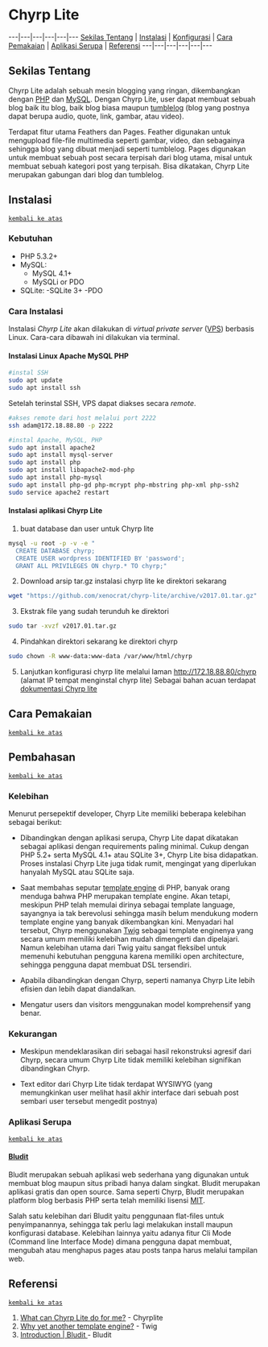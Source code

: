 # Chyrp Lite
---|---|---|---|---|---
[Sekilas Tentang](#sekilas-tentang) | [Instalasi](#instalasi) | [Konfigurasi](#konfigurasi) | [Cara Pemakaian](#cara-pemakaian) | [Aplikasi Serupa](#aplikasi-serupa) | [Referensi](#referensi)
---|---|---|---|---|---

## Sekilas Tentang

Chyrp Lite adalah sebuah mesin blogging yang ringan, dikembangkan dengan [PHP](http://php.net/manual/en/intro-whatis.php) dan [MySQL](https://en.wikipedia.org/wiki/MySQL_AB). Dengan Chyrp Lite, user dapat membuat sebuah blog baik itu blog, baik blog biasa maupun [tumblelog](http://whatis.techtarget.com/definition/tumblelog) (blog yang postnya dapat berupa audio, quote, link, gambar, atau video).

Terdapat fitur utama Feathers dan Pages. Feather digunakan untuk mengupload file-file multimedia seperti gambar, video, dan sebagainya sehingga blog yang dibuat menjadi seperti tumblelog. Pages digunakan untuk membuat sebuah post secara terpisah dari blog utama, misal untuk membuat sebuah kategori post yang terpisah. Bisa dikatakan, Chyrp Lite merupakan gabungan dari blog dan tumblelog.

## Instalasi
[`kembali ke atas`](#chyrp-lite)
### Kebutuhan
  - PHP 5.3.2+
  - MySQL:
    - MySQL 4.1+
    - MySQLi or PDO
  - SQLite:
    -SQLite 3+
    -PDO
### Cara Instalasi
Instalasi *Chyrp Lite* akan dilakukan di *virtual private server* ([VPS](https://en.wikipedia.org/wiki/Virtual_private_server)) berbasis Linux. Cara-cara dibawah ini dilakukan via terminal.
#### Instalasi Linux Apache MySQL PHP
```bash
#instal SSH
sudo apt update
sudo apt install ssh
```
Setelah terinstal SSH, VPS dapat diakses secara *remote*.
```bash
#akses remote dari host melalui port 2222
ssh adam@172.18.88.80 -p 2222

#instal Apache, MySQL, PHP
sudo apt install apache2
sudo apt install mysql-server
sudo apt install php
sudo apt install libapache2-mod-php
sudo apt install php-mysql
sudo apt install php-gd php-mcrypt php-mbstring php-xml php-ssh2
sudo service apache2 restart
```
#### Instalasi aplikasi Chyrp Lite
1. buat database dan user untuk Chyrp lite
```bash
mysql -u root -p -v -e "
  CREATE DATABASE chyrp;
  CREATE USER wordpress IDENTIFIED BY 'password';
  GRANT ALL PRIVILEGES ON chyrp.* TO chyrp;"
 ```
2. Download arsip tar.gz instalasi chyrp lite ke direktori sekarang
```bash
wget "https://github.com/xenocrat/chyrp-lite/archive/v2017.01.tar.gz"
```
3. Ekstrak file yang sudah terunduh ke direktori
```bash
sudo tar -xvzf v2017.01.tar.gz
```
4. Pindahkan direktori sekarang ke direktori chyrp
```bash
sudo chown -R www-data:www-data /var/www/html/chyrp
```
5. Lanjutkan konfigurasi chyrp lite melalui laman <http://172.18.88.80/chyrp> (alamat IP tempat menginstal chyrp lite)
Sebagai bahan acuan terdapat [dokumentasi Chyrp lite](https://github.com/xenocrat/chyrp-lite/wiki)

## Cara Pemakaian
[`kembali ke atas`](#chyrp-lite)

## Pembahasan
[`kembali ke atas`](#chyrp-lite)
### Kelebihan
Menurut persepektif developer, Chyrp Lite memiliki beberapa kelebihan sebagai berikut:

- Dibandingkan dengan aplikasi serupa, Chyrp Lite dapat dikatakan sebagai aplikasi dengan requirements paling minimal. Cukup dengan PHP 5.2+ serta MySQL 4.1+ atau SQLite 3+, Chyrp Lite bisa didapatkan. Proses instalasi Chyrp Lite juga tidak rumit, mengingat yang diperlukan hanyalah MySQL atau SQLite saja.

- Saat membahas seputar [template engine](https://en.wikipedia.org/wiki/Web_template_system) di PHP, banyak orang menduga bahwa PHP merupakan template engine. Akan tetapi, meskipun PHP telah memulai dirinya sebagai template language, sayangnya ia tak berevolusi sehingga masih belum mendukung modern template engine yang banyak dikembangkan kini. Menyadari hal tersebut, Chyrp menggunakan [Twig](http://twig.sensiolabs.org/) sebagai template enginenya yang secara umum memiliki kelebihan mudah dimengerti dan dipelajari. Namun kelebihan utama dari Twig yaitu sangat fleksibel untuk memenuhi kebutuhan pengguna karena memiliki open architecture, sehingga pengguna dapat membuat DSL tersendiri. 

- Apabila dibandingkan dengan Chyrp, seperti namanya Chyrp Lite lebih efisien dan lebih dapat diandalkan.

- Mengatur users dan visitors menggunakan model komprehensif yang benar.

### Kekurangan
- Meskipun mendeklarasikan diri sebagai hasil rekonstruksi agresif dari Chyrp, secara umum Chyrp Lite tidak memiliki kelebihan signifikan dibandingkan Chyrp.

- Text editor dari Chyrp Lite tidak terdapat WYSIWYG (yang memungkinkan user melihat hasil akhir interface dari sebuah post sembari user tersebut mengedit postnya)

### Aplikasi Serupa
[`kembali ke atas`](#chyrp-lite)
#### [Bludit](https://github.com/dignajar/bludit) 
Bludit merupakan sebuah aplikasi web sederhana yang digunakan untuk membuat blog maupun situs pribadi hanya dalam singkat. Bludit merupakan aplikasi gratis dan open source. Sama seperti Chyrp, Bludit merupakan platform blog berbasis PHP serta telah memiliki lisensi [MIT](https://en.wikipedia.org/wiki/MIT_License). 

Salah satu kelebihan dari Bludit yaitu penggunaan flat-files untuk penyimpanannya, sehingga tak perlu lagi melakukan install maupun konfigurasi database. Kelebihan lainnya yaitu adanya fitur Cli Mode (Command line Interface Mode) dimana pengguna dapat membuat, mengubah atau menghapus pages atau posts tanpa harus melalui tampilan web.

## Referensi
[`kembali ke atas`](#chyrp-lite)
1. [What can Chyrp Lite do for me?](https://chyrplite.net) - Chyrplite
2. [Why yet another template engine?](http://twig.sensiolabs.org/) - Twig
3. [Introduction | Bludit ](https://github.com/dignajar/bludit) - Bludit


